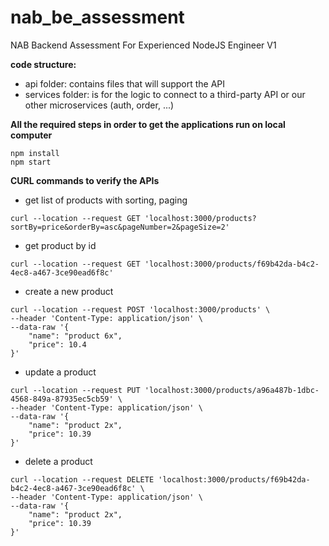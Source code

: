 # nab_be_assessment
NAB Backend Assessment For Experienced NodeJS Engineer V1

**code structure:**
- api folder: contains files that will support the API
- services folder: is for the logic to connect to a third-party API or our other microservices (auth, order, ...)

**All the required steps in order to get the applications run on local computer**
```
npm install
npm start
```

**CURL commands to verify the APIs**
- get list of products with sorting, paging 
```
curl --location --request GET 'localhost:3000/products?sortBy=price&orderBy=asc&pageNumber=2&pageSize=2'
```
- get product by id
```
curl --location --request GET 'localhost:3000/products/f69b42da-b4c2-4ec8-a467-3ce90ead6f8c'
```
- create a new product
```
curl --location --request POST 'localhost:3000/products' \
--header 'Content-Type: application/json' \
--data-raw '{
	"name": "product 6x",
	"price": 10.4
}'
```
- update a product
```
curl --location --request PUT 'localhost:3000/products/a96a487b-1dbc-4568-849a-87935ec5cb59' \
--header 'Content-Type: application/json' \
--data-raw '{
	"name": "product 2x",
	"price": 10.39
}'
```
- delete a product
```
curl --location --request DELETE 'localhost:3000/products/f69b42da-b4c2-4ec8-a467-3ce90ead6f8c' \
--header 'Content-Type: application/json' \
--data-raw '{
	"name": "product 2x",
	"price": 10.39
}'
```